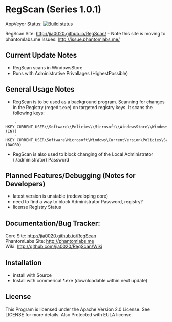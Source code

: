 RegScan (Series 1.0.1)
======= 
AppVeyor Status: [![Build status](https://ci.appveyor.com/api/projects/status/iwvd7ke4vhqvanrd?svg=true)](https://ci.appveyor.com/project/jia0020/regscan)

RegScan Site: http://jia0020.github.io/RegScan/ - Note this site is moving to phantomlabs.me
Issues: http://issue.phantomlabs.me/

Current Update Notes
-------
- RegScan scans in WindowsStore
- Runs with Administrative Privallages (HighestPossible)

General Usage Notes
-------
- RegScan is to be used as a background program. Scanning for changes in the Registry (regedit.exe) on targeted registry keys. It scans the following keys:
```
    - HKEY_CURRENT_USER\\Software\\Policies\\Microsoft\\WindowsStore\\WindowsStore (INT)
    - HKEY_CURRENT_USER\Software\Microsoft\Windows\CurrentVersion\Policies\System\\DisableChangePassword (DWORD)
```
- RegScan is also used to block changing of the Local Administrator (.\administrator) Password

Planned Features/Debugging (Notes for Developers)
------
- latest version is unstable (redeveloping core)
- need to find a way to block Administrator Password, registry?
- license Registry Status

Documentation/Bug Tracker:
-------
Core Site: http://jia0020.github.io/RegScan <br>
PhantomLabs Site: http://phantomlabs.me <br>
Wiki: http://github.com/jia0020/RegScan/Wiki <br>



Installation
-------
- install with Source
- Install with commerical *.exe (downloadable within next update)

License
-------
This Program is licensed under the Apache Version 2.0 License. See LICENSE for more details.
Also Protected with EULA license.
